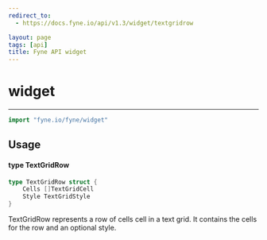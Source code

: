 ```yaml
---
redirect_to:
  - https://docs.fyne.io/api/v1.3/widget/textgridrow

layout: page
tags: [api]
title: Fyne API widget
---
```



# widget
---
```go
import "fyne.io/fyne/widget"
```

## Usage

#### type TextGridRow

```go
type TextGridRow struct {
	Cells []TextGridCell
	Style TextGridStyle
}
```

TextGridRow represents a row of cells cell in a text grid. It contains the cells for the row and an optional style.

